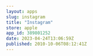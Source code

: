 ```yaml
---
layout: apps
slug: instagram
title: "Instagram"
store: apple
app_id: 389801252
date: 2023-04-24T13:06:59Z
published: 2010-10-06T08:12:41Z
---
```

